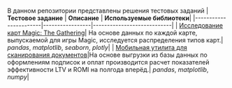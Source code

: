 В данном репозитории представлены решения тестовых заданий
|**Тестовое задание**   | **Описание**    | **Используемые библиотеки**|
|-----------------------|-----------------|----------------------------|
| [Исследование карт Magic: The Gathering](https://github.com/gajka-eva/analytics/tree/main/Game%20cards)| На основе данных по каждой карте, выпускаемой для игры Magic, исследуется распределения типов карт.| *pandas*, *matplotlib*, *seaborn*, *plotly*|
| [Мобильная утилита для сканирования документов](https://github.com/gajka-eva/analytics/tree/main/Mobile%20utility)|На основе выгрузки из базы данных по оформлениям подписок и оплат производится расчет показателей эффективности LTV и ROMI на полгода вперёд.| *pandas*, *matplotlib*, *numpy*|

